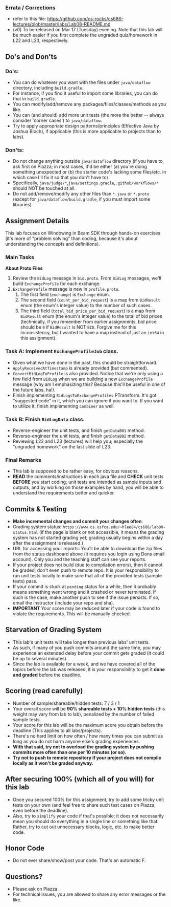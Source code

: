 
### Errata / Corrections
 - refer to this file: https://github.com/cs-rocks/cs686-lectures/blob/master/labs/Lab08-README.md
 - (v0) To be released on Mar 17 (Tuesday) evening. Note that this lab will be much easier if you first complete the ungraded quiz/homework in L22 and L23, respectively.

## Do's and Don'ts

### Do's:
 - You can do whatever you want with the files under `java/dataflow` directory, including `build.gradle`.
 - For instance, if you find it useful to import some libraries, you can do that in `build.gradle`.
 - You can modify/add/remove any packages/files/classes/methods as you like.
 - You can (and should) add more unit tests (the more the better -- always consider 'corner cases') to `java/dataflow`.
 - Try to apply appropriate design patterns/principles (Effective Java by Joshua Bloch), if applicable (this is more applicable to projects than to labs).

### Don'ts:
 - Do not change anything outside `java/dataflow` directory (if you have to, ask first on Piazza; in most cases, it'd be either (a) you're doing something unexpected or (b) the starter code's lacking some files/etc. in which case I'll fix it so that you don't have to)
 - Specifically, `java/judge/*`,`java/settings.gradle`,`.github/workflows/*` should NOT be touched at all.
 - Do not add/remove/modify any other files than `*.java` or `*.proto` (except for `java/dataflow/build.gradle`, if you must import some libraries).


## Assignment Details

This lab focuses on Windowing in Beam SDK through hands-on exercises (it's more of "problem solving" than coding, because it's about understanding the concepts and definitions).


### Main Tasks

**About Proto Files**
 1. Review the `BidLog` message in `bid.proto`. From `BidLog` messages, we'll build `ExchangeProfile` for each exchange.
 2. `ExchangeProfile` message is new in `profile.proto`.
    1. The first field (`exchange`) is `Exchange` enum.
    2. The second field (`count_per_bid_request`) is a map from `BidResult` enum (the enum's integer value) to the number of such cases.
    3. The third field (`total_bid_price_per_bid_request`) is a map from `BidResult` enum (the enum's integer value) to the total of bid prices (technically, if you remember from earlier assignments, bid price should be `0` if `BidResult` is NOT `BID`. Forgive me for this inconsistency, but I wanted to have a map instead of just an `int64` in this assignment).
  

### Task A: Implement `ExchangeProfileJob` class.
 - Given what we have done in the past, this should be straightforward.
 - `ApplyReceivedAtTimestamp` is already provided (but commented).
 - `ConvertBidLogToProfile` is also provided. Notice that we're only using a few field from `BidLog` when we are building a new `ExchangeProfile` message (why am I emphasizing this? Because this'll be useful in one of the future labs, ha!).
 - Finish implementing `BidLogsToExchangeProfiles` PTransform. It's got "suggested code" in it, which you can ignore if you want to. If you want to utilize it, finish implementing `Combiner` as well.


### Task B: Finish `BidLogData` class.
 - Reverse-engineer the unit tests, and finish `getDataB01` method. 
 - Reverse-engineer the unit tests, and finish `getDataB02` method.
 - Reviewing L22 and L23 (lectures) will help you; especially the "ungraded homework" on the last slide of L23.


### Final Remarks
 - This lab is supposed to be rather easy, for obvious reasons.
 - **READ** the comments/instructions in each java file and **CHECK** unit tests **BEFORE** you start coding; unit tests are intended as sample inputs and outputs, and by working on those examples by hand, you will be able to understand the requirements better and quicker.

## Commits & Testing
 - **Make incremental changes and commit your changes often**.
 - Grading system status: `https://www.cs.usfca.edu/~hlee84/cs686/lab08-status.html` (if the page is blank or not accessible, it means the grading system has not started grading yet; grading usually begins within a day after the assignment is released.)
 - URL for accessing your reports: You'll be able to download the zip files from the status dashboard above (it requires you login using Dons email account). Only you and the teaching staff can see your reports.
 - If your project does not build (due to compilation errors), then it cannot be graded; don't even push to remote repo. It is your responsibility to run unit tests locally to make sure that all of the provided tests (sample tests) pass.
 - If your commit is stuck at `pending` status for a while, then it probably means something went wrong and it crashed or never terminated. If such is the case, make another push to see if the issue persists. If so, email the instructor (include your repo and sha).
 - **IMPORTANT** Your score may be reduced later if your code is found to violate the requirements. This will be manually checked.

## Starvation of Grading System
 - This lab's unit tests will take longer than previous labs' unit tests.
 - As such, if many of you push commits around the same time, you may experience an extended delay before your commit gets graded (it could be up to several minutes).
 - Since the lab is available for a week, and we have covered all of the topics before the lab was released, it is your responsibility to get it **done and graded** before the deadline.

## Scoring (read carefully)
 - Number of sample/shareable/hidden tests: 7 / 3 / 1
 - Your overall score will be **90% shareable tests + 10% hidden tests** (this weight may vary from lab to lab), penalized by the number of failed sample tests.
 - Your score for this lab will be the maximum score you obtain before the deadline (This applies to all labs/projects).
 - There's no hard limit on how often / how many times you can submit as long as you do not harm anyone else's grading experiences. 
 - **With that said, try not to overload the grading system by pushing commits more often than one per 10 minutes (or so).** 
 - **Try not to push to remote repository if your project does not compile locally as it won't be graded anyway.**

## After securing 100% (which all of you will) for this lab
 - Once you secured 100% for this assignment, try to add some tricky unit tests on your own (and feel free to share such test cases on Piazza, even before the deadline).
 - Also, try to `simplify` your code if that's possible; it does not necessarily mean you should do everything in a single line or something like that. Rather, try to cut out unnecessary blocks, logic, etc. to make better code.

## Honor Code
 - Do not ever share/show/post your code. That's an automatic F.

## Questions?
 - Please ask on Piazza.
 - For technical issues, you are allowed to share any error messages or the like.
